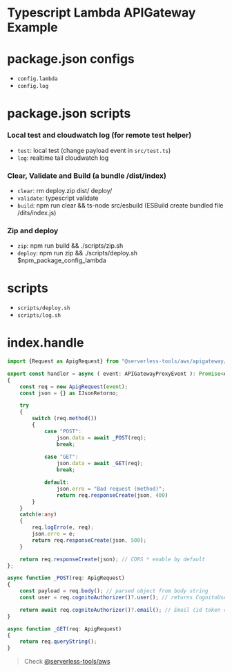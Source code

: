# Typescript Lambda APIGateway Example

# package.json configs

- `config.lambda`
- `config.log`

# package.json scripts

### Local test and cloudwatch log (for remote test helper)
- `test`: local test (change payload event in `src/test.ts`)
- `log`: realtime tail cloudwatch log

### Clear, Validate and Build (a bundle /dist/index)
- `clear`: rm deploy.zip dist/ deploy/
- `validate`: typescript validate
- `build`: npm run clear && ts-node src/esbuild (ESBuild create bundled file /dits/index.js)

### Zip and deploy
- `zip`: npm run build && ./scripts/zip.sh
- `deploy`: npm run zip && ./scripts/deploy.sh $npm_package_config_lambda

# scripts
- `scripts/deploy.sh`
- `scripts/log.sh`

# index.handle

```typescript
import {Request as ApigRequest} from "@serverless-tools/aws/apigateway/Request";

export const handler = async ( event: APIGatewayProxyEvent ): Promise<APIGatewayProxyResult> =>
{
	const req = new ApigRequest(event);
	const json = {} as IJsonRetorno;

	try
	{
		switch (req.method())
		{
			case "POST":
				json.data = await _POST(req);
				break;
				
			case "GET":
				json.data = await _GET(req);
				break;

			default:
				json.erro = "Bad request (method)";
				return req.responseCreate(json, 400)
		}
	}
	catch(e:any)
	{
		req.logErro(e, req);
		json.erro = e;
		return req.responseCreate(json, 500);
	}

	return req.responseCreate(json); // CORS * enable by default
};

async function _POST(req: ApigRequest) 
{
	const payload = req.body(); // parsed object from body string
	const user = req.cognitoAuthorizer()?.user(); // returns CognitoUser object

	return await req.cognitoAuthorizer()?.email(); // Email (id token cames with request, access token has to go through cognito api to get user)
}

async function _GET(req: ApigRequest) 
{
	return req.queryString();
}
```

> Check [@serverless-tools/aws](https://github.com/serverless-tools/aws)